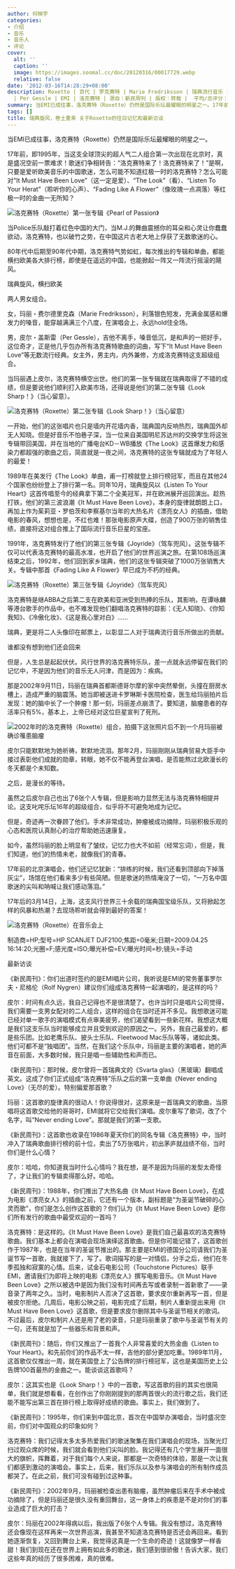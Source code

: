 ```yaml
---
author: 何映宇
categories:
- 介绍
- 音乐
- 音乐人
- 评论
cover:
  alt: ''
  caption: ''
  image: https://images.soomal.cc/doc/20120316/00017729.webp
  relative: false
date: '2012-03-16T14:28:29+08:00'
description: Roxette | 百代 | 罗克赛特 | Marie Fredriksson | 瑞典流行音乐 | 皮尔・盖斯雷 | 玛丽・费尔德里克森
  | Per Gessle | EMI | 洛克赛特 | 源自：新民周刊 | 版权：转载 |  平均/总评分：10.00/30
summary: 当EMI已成往事，洛克赛特（Roxette）仍然是国际乐坛最耀眼的明星之一。17年前，即1995年，当这支全球顶尖的超人气二人组合第一次出现在北京时，真是盛况空前一票难求！歌迷们争相转告：“洛克赛特来了！洛克赛特来了！”是啊，只要是爱听欧美音乐的中国歌迷，怎么可能不知道红极一时的洛克赛特？
tags: []
title: 瑞典旋风，卷土重来 关于Roxette的往日记忆和最新访谈
---
```


当EMI已成往事，洛克赛特（Roxette）仍然是国际乐坛最耀眼的明星之一。

17年前，即1995年，当这支全球顶尖的超人气二人组合第一次出现在北京时，真是盛况空前一票难求！歌迷们争相转告：“洛克赛特来了！洛克赛特来了！”是啊，只要是爱听欧美音乐的中国歌迷，怎么可能不知道红极一时的洛克赛特？怎么可能对“It Must Have Been Love”（这一定是爱）、“The Look”（看）、“Listen To Your Herat”（聆听你的心声）、“Fading Like A Flower”（像玫瑰一点凋落）等红极一时的金曲一无所知？

![洛克赛特（Roxette）第一张专辑《Pearl of Passion》](https://images.soomal.cc/doc/20120316/00017733.webp)





当Police乐队敲打着红色中国的大门，当M.J.的舞曲震撼你的耳朵和心灵让你蠢蠢欲动，洛克赛特，也以破竹之势，在中国这片古老大地上俘获了无数歌迷的心。

80年代中后期至90年代中期，洛克赛特气势如虹，每次推出的专辑和单曲，都能横扫欧美各大排行榜，即使是在遥远的中国，也能掀起一阵又一阵流行摇滚的飓风。

瑞典旋风，横扫欧美

两人男女组合。

女，玛丽・费尔德里克森（Marie Fredriksson），利落银色短发，充满金属感和爆发力的嗓音，能穿越满满三个八度，在演唱会上，永远hold住全场。

男，皮尔・盖斯雷（Per Gessle），吉他不离手，嗓音低沉，是和声的一把好手，这位奇才，正是他几乎包办所有洛克赛特歌曲的词曲，写下“It Must Have Been Love”等无数流行经典。女主外，男主内，内外兼修，方成洛克赛特这支超级组合。

当玛丽遇上皮尔，洛克赛特横空出世。他们的第一张专辑就在瑞典取得了不错的成绩，但是要说他们顺利打入欧美市场，还得说是他们的第二张专辑《Look Sharp！》（当心留意）。

![洛克赛特（Roxette）第二张专辑《Look Sharp！》（当心留意）](https://images.soomal.cc/doc/20120316/00017730.webp)





一开始，他们的这张唱片也只是墙内开花墙内香，瑞典国内反响热烈，瑞典国外却无人知晓。但是好音乐不怕巷子深，当一位来自美国明尼苏达州的交换学生将这张专辑带回美国，并在当地的广播电台KD－WB播放《The Look》这首爆发力和感染力都超强的歌曲之后，简直就是一夜之间，洛克赛特的这张专辑就成为了年轻人的最爱！

1989年在美发行《The Look》单曲，甫一打榜就登上排行榜冠军，而且在其他24个国家也纷纷登上了排行第一名。同年10月，瑞典旋风以《Listen To Your Heart》这首传唱至今的经典拿下第二个全美冠军，并在欧洲展开巡回演出。趁热打铁，他们的第三波浪潮《It Must Have Been Love》，本身的旋律就朗朗上口，再加上作为茱莉亚・罗伯茨和李察基尔当年的大热名片《漂亮女人》的插曲，借助电影的春风，想想也是，不红也难！那张电影原声大碟，创造了900万张的销售佳绩，直接将这对组合推上了国际流行音乐巨星的宝座。

1991年，洛克赛特发行了他们的第三张专辑《Joyride》（驾车兜风）。这张专辑不仅可以代表洛克赛特的最高水准，也开启了他们的世界巡演之旅。在第108场巡演结束之后，1992年，他们回到家乡瑞典，他们的这张专辑突破了1000万张销售大关。专辑中那首《Fading Like A Flower》早已成为不朽的经典。

![洛克赛特（Roxette）第三张专辑《Joyride》（驾车兜风）](https://images.soomal.cc/doc/20120316/00017731.webp)





洛克赛特是继ABBA之后第二支在欧美和亚洲受到热捧的乐队，其影响，在谭咏麟等港台歌手的作品中，也不难发现他们翻唱洛克赛特的踪影：《无人知晓》、《你知我知》、《冷傲化妆》、《这是我心里对白》……

瑞典，更是将二人头像印在邮票上，以彰显二人对于瑞典流行音乐所做出的贡献。

谁都没有想到他们还会回来

但是，人生总是起起伏伏。风行世界的洛克赛特乐队，差一点就永远停留在我们的记忆中，不是因为他们的音乐无人问津，而是因为：疾病。

那是2002年9月11日，玛丽在瑞典首都斯德哥尔摩的家中突然晕倒，头撞在厨房水槽上，造成严重的脑震荡。她当即被送进卡罗琳斯卡医院检查，医生给玛丽拍片后发现：她的脑中长了一个肿瘤！那一刻，玛丽差点崩溃了。要知道，脑瘤患者的存活率只有5%，基本上，上帝已经对这位巨星宣判了死刑。

![2002年时的洛克赛特（Roxette）组合，拍摄下这张照片后不到一个月玛丽被确诊罹患脑瘤](https://images.soomal.cc/doc/20120316/00017729.webp)





皮尔只能默默地为她祈祷，默默地流泪。那年2月，玛丽刚刚从瑞典贸易大臣手中接过表彰他们成就的勋章，转眼，她不仅不能再登台演唱，是否能熬过北欧漫长的冬天都是个未知数。

之后，是漫长的等待。

虽然之后皮尔自己也出了6张个人专辑，但是影响力显然无法与洛克赛特相提并论。这支叱咤乐坛16年的超级组合，似乎将不可避免地成为记忆。

但是，奇迹再一次眷顾了他们。手术非常成功，肿瘤被成功摘除，玛丽积极乐观的心态和医院认真耐心的治疗帮助她迅速康复。

如今，虽然玛丽的脸上明显有了皱纹，记忆力也大不如前（经常忘词），但是，我们知道，他们的热情未老，就像我们的青春。

17年前的北京演唱会，他们还记忆犹新：“排练的时候，我们还看到顶部向下掉落灰尘”，场馆在他们看来多少有些简陋。但是歌迷的热情淹没了一切，“一万名中国歌迷的尖叫和呐喊让我们感动落泪。”

17年后的3月14日，上海，这支风行世界三十余载的瑞典国宝级乐队，又将掀起怎样的风暴和热潮？去现场聆听就会得到最好的答案！

![洛克赛特（Roxette）在音乐会上](https://images.soomal.cc/doc/20120316/00017732.webp)

制造商=HP;型号=HP SCANJET DJF2100;焦距=0毫米;日期=2009.04.25 16:14:20;光圈=F;感光度=ISO;曝光补偿=EV;曝光时间=秒;镜头=手动



最新访谈

《新民周刊》：你们出道时签约的是EMI唱片公司，我听说是EMI的常务董事罗尔夫・尼格伦（Rolf Nygren）建议你们组成洛克赛特一起演唱的，是这样的吗？

皮尔：时间有点久远，我自己记得也不是很清楚了。也许当时只是唱片公司觉得，我们需要一支男女配对的二人组合，这样的组合在当时还并不多见。我想歌迷可能已经对单一歌手的演唱模式有点审美疲劳，他们渴望看到一些新花样。我想这大概是我们这支乐队当时能够成立并且受到欢迎的原因之一。另外，我自己最爱的，都是些乐团。比如老鹰乐队、披头士乐队、Fleetwood Mac乐队等等，诸如此类。他们可都不是“独唱团”。当然，在我们这个乐队中，玛丽是主要的演唱者，她的声音在前面，大多数时候，我只是唱一些辅助性和声而已。

《新民周刊》：那时候，皮尔曾将一首瑞典文的《Svarta glas》（黑玻璃）翻唱成英文。这成了你们正式组成“洛克赛特”乐队之后的第一支单曲《Never ending Love》（无尽的爱）。特别偏爱那首歌？

玛丽：这首歌的旋律真的很动人！你说得很对，这原来是一首瑞典文的歌曲，当原唱将这首歌交给他的哥哥时，EMI就将它交给我们演唱。皮尔重写了歌词，改了个名字，叫“Never ending Love”。那就是我们的第一支歌。

《新民周刊》：这首歌也收录在1986年夏天你们的同名专辑《洛克赛特》中，当时冲入了瑞典歌曲排行榜的前十位，卖出了5万张唱片，初出茅庐就战绩不俗，当时你们是什么心情？

皮尔：哈哈，你知道我当时什么心情吗？我在想，是不是因为玛丽的发型太奇怪了，才让我们的专辑卖得那么好。哈哈。

《新民周刊》：1988年，你们推出了大热名曲《It Must Have Been Love》，在成为电影《漂亮女人》的插曲之前，它还有一个版本，副标题是“为圣诞节破碎的心灵而歌”，你们是怎么创作这首歌的？你们认为《It Must Have Been Love》是你们所有发行的歌曲中最受欢迎的一首吗？

洛克赛特：是这样的。《It Must Have Been Love》是我们自己最喜欢的洛克赛特歌曲。我们基本上都会在演唱会现场演绎这首歌曲。但是你可能记错了，这首歌创作于1987年，也是在当年的圣诞节推出的。那主要是EMI的德国分公司请我们为圣诞节写一首歌，我就接下了，写了。歌词描写的是一对情侣，分手之后，他们在冬季孤独和寂寞的心情。后来，试金石电影公司（Touchstone Pictures）联手EMI，邀请我们为即将上映的电影《漂亮女人》撰写电影音乐。《It Must Have Been Love》之所以被选中是因为我们没有时间再去写或者录制一首新歌了――录音录了两年之久。当时，电影制片人否决了这首歌，要求皮尔重新再写一首，但是被皮尔拒绝。几周后，电影公映之前，电影完成了后期，制片人重新提出来用《It Must Have Been Love》这首歌，但是要求皮尔删除其中与圣诞节相关的歌词。不过最后，皮尔和制片人还是用了老的录音，只是玛丽重录了歌中与圣诞节有关的一句，还有就是加了一些器乐和背景和声。

《新民周刊》：随后，你们又推出了一首我个人非常喜爱的大热金曲《Listen to Your Heart》。和先前你们的作品不太一样，吉他的部分更加吃重。1989年11月，这首歌仅仅推出一周，就在美国登上了公告牌的排行榜冠军，这也是美国历史上公告牌100首最热的金曲之一。能谈谈这首歌吗？

皮尔：这其实也是《Look Sharp！》中的一首歌，写这首歌的目的其实也很简单，我们就是想看看，在创作出了你刚刚提到的那两首很火的流行歌之后，我们还能不能写出第三首在排行榜上取得好成绩的歌曲。事实上，我们做到了。

《新民周刊》：1995年，你们来到中国北京，首次在中国举办演唱会，当时盛况空前，你们对中国观众的印象如何？

洛克赛特：我们记得太多太多热爱我们的歌迷聚集在我们演唱会的现场，当聚光灯扫过观众席的时候，我们就会看到他们尖叫的脸。我记得还有几个学生展开一面很大的旗帜，挥舞着，对于我们每个人来说，那都是一次奇特的体验，那是一次让我们都感到激动的演唱会。事实上，后来，我们乐队以及参与演唱会的所有制作成员都哭了。在此之前，我们可没有碰到过这种事。

《新民周刊》：2002年9月，玛丽被检查出患有脑瘤，虽然肿瘤后来在手术中被成功摘除了，但是玛丽还是很久没有重回舞台，这一身体上的疾患是不是对你们的事业造成了巨大的打击？

皮尔：玛丽在2002年得病以后，我出版了6张个人专辑。我没有想过，洛克赛特还会像现在这样再来一次世界巡演，我甚至不知道洛克赛特是否还会再回来。看到她逐渐恢复，又回到舞台上来，我觉得这真是一个生命的奇迹！这就像梦一样香甜！我们到现在还在世界上拥有如此多的歌迷，我们感到很骄傲！告诉大家，我们这些年真的经历了很多困难，真的很难。